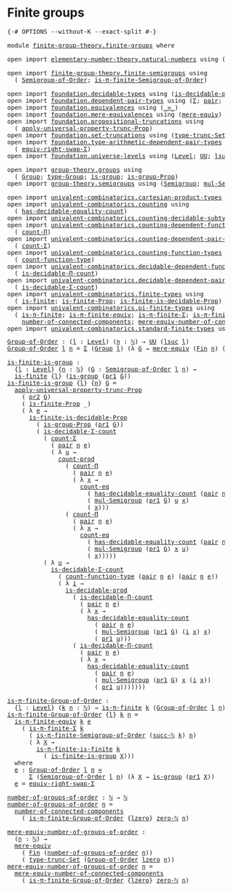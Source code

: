 # Finite groups

<pre class="Agda"><a id="26" class="Symbol">{-#</a> <a id="30" class="Keyword">OPTIONS</a> <a id="38" class="Pragma">--without-K</a> <a id="50" class="Pragma">--exact-split</a> <a id="64" class="Symbol">#-}</a>

<a id="69" class="Keyword">module</a> <a id="76" href="finite-group-theory.finite-groups.html" class="Module">finite-group-theory.finite-groups</a> <a id="110" class="Keyword">where</a>

<a id="117" class="Keyword">open</a> <a id="122" class="Keyword">import</a> <a id="129" href="elementary-number-theory.natural-numbers.html" class="Module">elementary-number-theory.natural-numbers</a> <a id="170" class="Keyword">using</a> <a id="176" class="Symbol">(</a><a id="177" href="elementary-number-theory.natural-numbers.html#1444" class="Datatype">ℕ</a><a id="178" class="Symbol">;</a> <a id="180" href="elementary-number-theory.natural-numbers.html#1478" class="InductiveConstructor">succ-ℕ</a><a id="186" class="Symbol">;</a> <a id="188" href="elementary-number-theory.natural-numbers.html#1465" class="InductiveConstructor">zero-ℕ</a><a id="194" class="Symbol">)</a>

<a id="197" class="Keyword">open</a> <a id="202" class="Keyword">import</a> <a id="209" href="finite-group-theory.finite-semigroups.html" class="Module">finite-group-theory.finite-semigroups</a> <a id="247" class="Keyword">using</a>
  <a id="255" class="Symbol">(</a> <a id="257" href="finite-group-theory.finite-semigroups.html#2206" class="Function">Semigroup-of-Order</a><a id="275" class="Symbol">;</a> <a id="277" href="finite-group-theory.finite-semigroups.html#3287" class="Function">is-π-finite-Semigroup-of-Order</a><a id="307" class="Symbol">)</a>

<a id="310" class="Keyword">open</a> <a id="315" class="Keyword">import</a> <a id="322" href="foundation.decidable-types.html" class="Module">foundation.decidable-types</a> <a id="349" class="Keyword">using</a> <a id="355" class="Symbol">(</a><a id="356" href="foundation.decidable-types.html#3737" class="Function">is-decidable-prod</a><a id="373" class="Symbol">)</a>
<a id="375" class="Keyword">open</a> <a id="380" class="Keyword">import</a> <a id="387" href="foundation.dependent-pair-types.html" class="Module">foundation.dependent-pair-types</a> <a id="419" class="Keyword">using</a> <a id="425" class="Symbol">(</a><a id="426" href="foundation-core.dependent-pair-types.html#502" class="Record">Σ</a><a id="427" class="Symbol">;</a> <a id="429" href="foundation-core.dependent-pair-types.html#575" class="InductiveConstructor">pair</a><a id="433" class="Symbol">;</a> <a id="435" href="foundation-core.dependent-pair-types.html#592" class="Field">pr1</a><a id="438" class="Symbol">;</a> <a id="440" href="foundation-core.dependent-pair-types.html#604" class="Field">pr2</a><a id="443" class="Symbol">)</a>
<a id="445" class="Keyword">open</a> <a id="450" class="Keyword">import</a> <a id="457" href="foundation.equivalences.html" class="Module">foundation.equivalences</a> <a id="481" class="Keyword">using</a> <a id="487" class="Symbol">(</a><a id="488" href="foundation-core.equivalences.html#1607" class="Function Operator">_≃_</a><a id="491" class="Symbol">)</a>
<a id="493" class="Keyword">open</a> <a id="498" class="Keyword">import</a> <a id="505" href="foundation.mere-equivalences.html" class="Module">foundation.mere-equivalences</a> <a id="534" class="Keyword">using</a> <a id="540" class="Symbol">(</a><a id="541" href="foundation.mere-equivalences.html#1406" class="Function">mere-equiv</a><a id="551" class="Symbol">)</a>
<a id="553" class="Keyword">open</a> <a id="558" class="Keyword">import</a> <a id="565" href="foundation.propositional-truncations.html" class="Module">foundation.propositional-truncations</a> <a id="602" class="Keyword">using</a>
  <a id="610" class="Symbol">(</a> <a id="612" href="foundation.propositional-truncations.html#5581" class="Function">apply-universal-property-trunc-Prop</a><a id="647" class="Symbol">)</a>
<a id="649" class="Keyword">open</a> <a id="654" class="Keyword">import</a> <a id="661" href="foundation.set-truncations.html" class="Module">foundation.set-truncations</a> <a id="688" class="Keyword">using</a> <a id="694" class="Symbol">(</a><a id="695" href="foundation.set-truncations.html#3386" class="Postulate">type-trunc-Set</a><a id="709" class="Symbol">)</a>
<a id="711" class="Keyword">open</a> <a id="716" class="Keyword">import</a> <a id="723" href="foundation.type-arithmetic-dependent-pair-types.html" class="Module">foundation.type-arithmetic-dependent-pair-types</a> <a id="771" class="Keyword">using</a>
  <a id="779" class="Symbol">(</a> <a id="781" href="foundation-core.type-arithmetic-dependent-pair-types.html#11499" class="Function">equiv-right-swap-Σ</a><a id="799" class="Symbol">)</a>
<a id="801" class="Keyword">open</a> <a id="806" class="Keyword">import</a> <a id="813" href="foundation.universe-levels.html" class="Module">foundation.universe-levels</a> <a id="840" class="Keyword">using</a> <a id="846" class="Symbol">(</a><a id="847" href="Agda.Primitive.html#597" class="Postulate">Level</a><a id="852" class="Symbol">;</a> <a id="854" href="foundation-core.universe-levels.html#222" class="Primitive">UU</a><a id="856" class="Symbol">;</a> <a id="858" href="Agda.Primitive.html#780" class="Primitive">lsuc</a><a id="862" class="Symbol">;</a> <a id="864" href="Agda.Primitive.html#764" class="Primitive">lzero</a><a id="869" class="Symbol">)</a>

<a id="872" class="Keyword">open</a> <a id="877" class="Keyword">import</a> <a id="884" href="group-theory.groups.html" class="Module">group-theory.groups</a> <a id="904" class="Keyword">using</a>
  <a id="912" class="Symbol">(</a> <a id="914" href="group-theory.groups.html#1961" class="Function">Group</a><a id="919" class="Symbol">;</a> <a id="921" href="group-theory.groups.html#2204" class="Function">type-Group</a><a id="931" class="Symbol">;</a> <a id="933" href="group-theory.groups.html#1829" class="Function">is-group</a><a id="941" class="Symbol">;</a> <a id="943" href="group-theory.groups.html#7602" class="Function">is-group-Prop</a><a id="956" class="Symbol">)</a>
<a id="958" class="Keyword">open</a> <a id="963" class="Keyword">import</a> <a id="970" href="group-theory.semigroups.html" class="Module">group-theory.semigroups</a> <a id="994" class="Keyword">using</a> <a id="1000" class="Symbol">(</a><a id="1001" href="group-theory.semigroups.html#737" class="Function">Semigroup</a><a id="1010" class="Symbol">;</a> <a id="1012" href="group-theory.semigroups.html#1207" class="Function">mul-Semigroup</a><a id="1025" class="Symbol">)</a>

<a id="1028" class="Keyword">open</a> <a id="1033" class="Keyword">import</a> <a id="1040" href="univalent-combinatorics.cartesian-product-types.html" class="Module">univalent-combinatorics.cartesian-product-types</a> <a id="1088" class="Keyword">using</a> <a id="1094" class="Symbol">(</a><a id="1095" href="univalent-combinatorics.cartesian-product-types.html#3165" class="Function">count-prod</a><a id="1105" class="Symbol">)</a>
<a id="1107" class="Keyword">open</a> <a id="1112" class="Keyword">import</a> <a id="1119" href="univalent-combinatorics.counting.html" class="Module">univalent-combinatorics.counting</a> <a id="1152" class="Keyword">using</a>
  <a id="1160" class="Symbol">(</a> <a id="1162" href="univalent-combinatorics.counting.html#5721" class="Function">has-decidable-equality-count</a><a id="1190" class="Symbol">)</a>
<a id="1192" class="Keyword">open</a> <a id="1197" class="Keyword">import</a> <a id="1204" href="univalent-combinatorics.counting-decidable-subtypes.html" class="Module">univalent-combinatorics.counting-decidable-subtypes</a> <a id="1256" class="Keyword">using</a> <a id="1262" class="Symbol">(</a><a id="1263" href="univalent-combinatorics.counting-decidable-subtypes.html#3466" class="Function">count-eq</a><a id="1271" class="Symbol">)</a>
<a id="1273" class="Keyword">open</a> <a id="1278" class="Keyword">import</a> <a id="1285" href="univalent-combinatorics.counting-dependent-function-types.html" class="Module">univalent-combinatorics.counting-dependent-function-types</a> <a id="1343" class="Keyword">using</a>
  <a id="1351" class="Symbol">(</a> <a id="1353" href="univalent-combinatorics.counting-dependent-function-types.html#1771" class="Function">count-Π</a><a id="1360" class="Symbol">)</a>
<a id="1362" class="Keyword">open</a> <a id="1367" class="Keyword">import</a> <a id="1374" href="univalent-combinatorics.counting-dependent-pair-types.html" class="Module">univalent-combinatorics.counting-dependent-pair-types</a> <a id="1428" class="Keyword">using</a>
  <a id="1436" class="Symbol">(</a> <a id="1438" href="univalent-combinatorics.counting-dependent-pair-types.html#3966" class="Function">count-Σ</a><a id="1445" class="Symbol">)</a>
<a id="1447" class="Keyword">open</a> <a id="1452" class="Keyword">import</a> <a id="1459" href="univalent-combinatorics.counting-function-types.html" class="Module">univalent-combinatorics.counting-function-types</a> <a id="1507" class="Keyword">using</a>
  <a id="1515" class="Symbol">(</a> <a id="1517" href="univalent-combinatorics.counting-function-types.html#389" class="Function">count-function-type</a><a id="1536" class="Symbol">)</a>
<a id="1538" class="Keyword">open</a> <a id="1543" class="Keyword">import</a> <a id="1550" href="univalent-combinatorics.decidable-dependent-function-types.html" class="Module">univalent-combinatorics.decidable-dependent-function-types</a> <a id="1609" class="Keyword">using</a>
  <a id="1617" class="Symbol">(</a> <a id="1619" href="univalent-combinatorics.decidable-dependent-function-types.html#1792" class="Function">is-decidable-Π-count</a><a id="1639" class="Symbol">)</a>
<a id="1641" class="Keyword">open</a> <a id="1646" class="Keyword">import</a> <a id="1653" href="univalent-combinatorics.decidable-dependent-pair-types.html" class="Module">univalent-combinatorics.decidable-dependent-pair-types</a> <a id="1708" class="Keyword">using</a>
  <a id="1716" class="Symbol">(</a> <a id="1718" href="univalent-combinatorics.decidable-dependent-pair-types.html#1952" class="Function">is-decidable-Σ-count</a><a id="1738" class="Symbol">)</a>
<a id="1740" class="Keyword">open</a> <a id="1745" class="Keyword">import</a> <a id="1752" href="univalent-combinatorics.finite-types.html" class="Module">univalent-combinatorics.finite-types</a> <a id="1789" class="Keyword">using</a>
  <a id="1797" class="Symbol">(</a> <a id="1799" href="univalent-combinatorics.finite-types.html#3664" class="Function">is-finite</a><a id="1808" class="Symbol">;</a> <a id="1810" href="univalent-combinatorics.finite-types.html#3573" class="Function">is-finite-Prop</a><a id="1824" class="Symbol">;</a> <a id="1826" href="univalent-combinatorics.finite-types.html#8470" class="Function">is-finite-is-decidable-Prop</a><a id="1853" class="Symbol">)</a>
<a id="1855" class="Keyword">open</a> <a id="1860" class="Keyword">import</a> <a id="1867" href="univalent-combinatorics.pi-finite-types.html" class="Module">univalent-combinatorics.pi-finite-types</a> <a id="1907" class="Keyword">using</a>
  <a id="1915" class="Symbol">(</a> <a id="1917" href="univalent-combinatorics.pi-finite-types.html#8675" class="Function">is-π-finite</a><a id="1928" class="Symbol">;</a> <a id="1930" href="univalent-combinatorics.pi-finite-types.html#10881" class="Function">is-π-finite-equiv</a><a id="1947" class="Symbol">;</a> <a id="1949" href="univalent-combinatorics.pi-finite-types.html#34734" class="Function">is-π-finite-Σ</a><a id="1962" class="Symbol">;</a> <a id="1964" href="univalent-combinatorics.pi-finite-types.html#14674" class="Function">is-π-finite-is-finite</a><a id="1985" class="Symbol">;</a>
    <a id="1991" href="univalent-combinatorics.pi-finite-types.html#7953" class="Function">number-of-connected-components</a><a id="2021" class="Symbol">;</a> <a id="2023" href="univalent-combinatorics.pi-finite-types.html#8118" class="Function">mere-equiv-number-of-connected-components</a><a id="2064" class="Symbol">)</a>
<a id="2066" class="Keyword">open</a> <a id="2071" class="Keyword">import</a> <a id="2078" href="univalent-combinatorics.standard-finite-types.html" class="Module">univalent-combinatorics.standard-finite-types</a> <a id="2124" class="Keyword">using</a> <a id="2130" class="Symbol">(</a><a id="2131" href="univalent-combinatorics.standard-finite-types.html#2085" class="Function">Fin</a><a id="2134" class="Symbol">)</a>
</pre>
<pre class="Agda"><a id="Group-of-Order"></a><a id="2149" href="finite-group-theory.finite-groups.html#2149" class="Function">Group-of-Order</a> <a id="2164" class="Symbol">:</a> <a id="2166" class="Symbol">(</a><a id="2167" href="finite-group-theory.finite-groups.html#2167" class="Bound">l</a> <a id="2169" class="Symbol">:</a> <a id="2171" href="Agda.Primitive.html#597" class="Postulate">Level</a><a id="2176" class="Symbol">)</a> <a id="2178" class="Symbol">(</a><a id="2179" href="finite-group-theory.finite-groups.html#2179" class="Bound">n</a> <a id="2181" class="Symbol">:</a> <a id="2183" href="elementary-number-theory.natural-numbers.html#1444" class="Datatype">ℕ</a><a id="2184" class="Symbol">)</a> <a id="2186" class="Symbol">→</a> <a id="2188" href="foundation-core.universe-levels.html#222" class="Primitive">UU</a> <a id="2191" class="Symbol">(</a><a id="2192" href="Agda.Primitive.html#780" class="Primitive">lsuc</a> <a id="2197" href="finite-group-theory.finite-groups.html#2167" class="Bound">l</a><a id="2198" class="Symbol">)</a>
<a id="2200" href="finite-group-theory.finite-groups.html#2149" class="Function">Group-of-Order</a> <a id="2215" href="finite-group-theory.finite-groups.html#2215" class="Bound">l</a> <a id="2217" href="finite-group-theory.finite-groups.html#2217" class="Bound">n</a> <a id="2219" class="Symbol">=</a> <a id="2221" href="foundation-core.dependent-pair-types.html#502" class="Record">Σ</a> <a id="2223" class="Symbol">(</a><a id="2224" href="group-theory.groups.html#1961" class="Function">Group</a> <a id="2230" href="finite-group-theory.finite-groups.html#2215" class="Bound">l</a><a id="2231" class="Symbol">)</a> <a id="2233" class="Symbol">(λ</a> <a id="2236" href="finite-group-theory.finite-groups.html#2236" class="Bound">G</a> <a id="2238" class="Symbol">→</a> <a id="2240" href="foundation.mere-equivalences.html#1406" class="Function">mere-equiv</a> <a id="2251" class="Symbol">(</a><a id="2252" href="univalent-combinatorics.standard-finite-types.html#2085" class="Function">Fin</a> <a id="2256" href="finite-group-theory.finite-groups.html#2217" class="Bound">n</a><a id="2257" class="Symbol">)</a> <a id="2259" class="Symbol">(</a><a id="2260" href="group-theory.groups.html#2204" class="Function">type-Group</a> <a id="2271" href="finite-group-theory.finite-groups.html#2236" class="Bound">G</a><a id="2272" class="Symbol">))</a>

<a id="is-finite-is-group"></a><a id="2276" href="finite-group-theory.finite-groups.html#2276" class="Function">is-finite-is-group</a> <a id="2295" class="Symbol">:</a>
  <a id="2299" class="Symbol">{</a><a id="2300" href="finite-group-theory.finite-groups.html#2300" class="Bound">l</a> <a id="2302" class="Symbol">:</a> <a id="2304" href="Agda.Primitive.html#597" class="Postulate">Level</a><a id="2309" class="Symbol">}</a> <a id="2311" class="Symbol">{</a><a id="2312" href="finite-group-theory.finite-groups.html#2312" class="Bound">n</a> <a id="2314" class="Symbol">:</a> <a id="2316" href="elementary-number-theory.natural-numbers.html#1444" class="Datatype">ℕ</a><a id="2317" class="Symbol">}</a> <a id="2319" class="Symbol">(</a><a id="2320" href="finite-group-theory.finite-groups.html#2320" class="Bound">G</a> <a id="2322" class="Symbol">:</a> <a id="2324" href="finite-group-theory.finite-semigroups.html#2206" class="Function">Semigroup-of-Order</a> <a id="2343" href="finite-group-theory.finite-groups.html#2300" class="Bound">l</a> <a id="2345" href="finite-group-theory.finite-groups.html#2312" class="Bound">n</a><a id="2346" class="Symbol">)</a> <a id="2348" class="Symbol">→</a>
  <a id="2352" href="univalent-combinatorics.finite-types.html#3664" class="Function">is-finite</a> <a id="2362" class="Symbol">{</a><a id="2363" href="finite-group-theory.finite-groups.html#2300" class="Bound">l</a><a id="2364" class="Symbol">}</a> <a id="2366" class="Symbol">(</a><a id="2367" href="group-theory.groups.html#1829" class="Function">is-group</a> <a id="2376" class="Symbol">(</a><a id="2377" href="foundation-core.dependent-pair-types.html#592" class="Field">pr1</a> <a id="2381" href="finite-group-theory.finite-groups.html#2320" class="Bound">G</a><a id="2382" class="Symbol">))</a>
<a id="2385" href="finite-group-theory.finite-groups.html#2276" class="Function">is-finite-is-group</a> <a id="2404" class="Symbol">{</a><a id="2405" href="finite-group-theory.finite-groups.html#2405" class="Bound">l</a><a id="2406" class="Symbol">}</a> <a id="2408" class="Symbol">{</a><a id="2409" href="finite-group-theory.finite-groups.html#2409" class="Bound">n</a><a id="2410" class="Symbol">}</a> <a id="2412" href="finite-group-theory.finite-groups.html#2412" class="Bound">G</a> <a id="2414" class="Symbol">=</a>
  <a id="2418" href="foundation.propositional-truncations.html#5581" class="Function">apply-universal-property-trunc-Prop</a>
    <a id="2458" class="Symbol">(</a> <a id="2460" href="foundation-core.dependent-pair-types.html#604" class="Field">pr2</a> <a id="2464" href="finite-group-theory.finite-groups.html#2412" class="Bound">G</a><a id="2465" class="Symbol">)</a>
    <a id="2471" class="Symbol">(</a> <a id="2473" href="univalent-combinatorics.finite-types.html#3573" class="Function">is-finite-Prop</a> <a id="2488" class="Symbol">_)</a>
    <a id="2495" class="Symbol">(</a> <a id="2497" class="Symbol">λ</a> <a id="2499" href="finite-group-theory.finite-groups.html#2499" class="Bound">e</a> <a id="2501" class="Symbol">→</a>
      <a id="2509" href="univalent-combinatorics.finite-types.html#8470" class="Function">is-finite-is-decidable-Prop</a>
        <a id="2545" class="Symbol">(</a> <a id="2547" href="group-theory.groups.html#7602" class="Function">is-group-Prop</a> <a id="2561" class="Symbol">(</a><a id="2562" href="foundation-core.dependent-pair-types.html#592" class="Field">pr1</a> <a id="2566" href="finite-group-theory.finite-groups.html#2412" class="Bound">G</a><a id="2567" class="Symbol">))</a>
        <a id="2578" class="Symbol">(</a> <a id="2580" href="univalent-combinatorics.decidable-dependent-pair-types.html#1952" class="Function">is-decidable-Σ-count</a>
          <a id="2611" class="Symbol">(</a> <a id="2613" href="univalent-combinatorics.counting-dependent-pair-types.html#3966" class="Function">count-Σ</a>
            <a id="2633" class="Symbol">(</a> <a id="2635" href="foundation-core.dependent-pair-types.html#575" class="InductiveConstructor">pair</a> <a id="2640" href="finite-group-theory.finite-groups.html#2409" class="Bound">n</a> <a id="2642" href="finite-group-theory.finite-groups.html#2499" class="Bound">e</a><a id="2643" class="Symbol">)</a>
            <a id="2657" class="Symbol">(</a> <a id="2659" class="Symbol">λ</a> <a id="2661" href="finite-group-theory.finite-groups.html#2661" class="Bound">u</a> <a id="2663" class="Symbol">→</a>
              <a id="2679" href="univalent-combinatorics.cartesian-product-types.html#3165" class="Function">count-prod</a>
                <a id="2706" class="Symbol">(</a> <a id="2708" href="univalent-combinatorics.counting-dependent-function-types.html#1771" class="Function">count-Π</a>
                  <a id="2734" class="Symbol">(</a> <a id="2736" href="foundation-core.dependent-pair-types.html#575" class="InductiveConstructor">pair</a> <a id="2741" href="finite-group-theory.finite-groups.html#2409" class="Bound">n</a> <a id="2743" href="finite-group-theory.finite-groups.html#2499" class="Bound">e</a><a id="2744" class="Symbol">)</a>
                  <a id="2764" class="Symbol">(</a> <a id="2766" class="Symbol">λ</a> <a id="2768" href="finite-group-theory.finite-groups.html#2768" class="Bound">x</a> <a id="2770" class="Symbol">→</a>
                    <a id="2792" href="univalent-combinatorics.counting-decidable-subtypes.html#3466" class="Function">count-eq</a>
                      <a id="2823" class="Symbol">(</a> <a id="2825" href="univalent-combinatorics.counting.html#5721" class="Function">has-decidable-equality-count</a> <a id="2854" class="Symbol">(</a><a id="2855" href="foundation-core.dependent-pair-types.html#575" class="InductiveConstructor">pair</a> <a id="2860" href="finite-group-theory.finite-groups.html#2409" class="Bound">n</a> <a id="2862" href="finite-group-theory.finite-groups.html#2499" class="Bound">e</a><a id="2863" class="Symbol">))</a>
                      <a id="2888" class="Symbol">(</a> <a id="2890" href="group-theory.semigroups.html#1207" class="Function">mul-Semigroup</a> <a id="2904" class="Symbol">(</a><a id="2905" href="foundation-core.dependent-pair-types.html#592" class="Field">pr1</a> <a id="2909" href="finite-group-theory.finite-groups.html#2412" class="Bound">G</a><a id="2910" class="Symbol">)</a> <a id="2912" href="finite-group-theory.finite-groups.html#2661" class="Bound">u</a> <a id="2914" href="finite-group-theory.finite-groups.html#2768" class="Bound">x</a><a id="2915" class="Symbol">)</a>
                      <a id="2939" class="Symbol">(</a> <a id="2941" href="finite-group-theory.finite-groups.html#2768" class="Bound">x</a><a id="2942" class="Symbol">)))</a>
                <a id="2962" class="Symbol">(</a> <a id="2964" href="univalent-combinatorics.counting-dependent-function-types.html#1771" class="Function">count-Π</a>
                  <a id="2990" class="Symbol">(</a> <a id="2992" href="foundation-core.dependent-pair-types.html#575" class="InductiveConstructor">pair</a> <a id="2997" href="finite-group-theory.finite-groups.html#2409" class="Bound">n</a> <a id="2999" href="finite-group-theory.finite-groups.html#2499" class="Bound">e</a><a id="3000" class="Symbol">)</a>
                  <a id="3020" class="Symbol">(</a> <a id="3022" class="Symbol">λ</a> <a id="3024" href="finite-group-theory.finite-groups.html#3024" class="Bound">x</a> <a id="3026" class="Symbol">→</a>
                    <a id="3048" href="univalent-combinatorics.counting-decidable-subtypes.html#3466" class="Function">count-eq</a>
                      <a id="3079" class="Symbol">(</a> <a id="3081" href="univalent-combinatorics.counting.html#5721" class="Function">has-decidable-equality-count</a> <a id="3110" class="Symbol">(</a><a id="3111" href="foundation-core.dependent-pair-types.html#575" class="InductiveConstructor">pair</a> <a id="3116" href="finite-group-theory.finite-groups.html#2409" class="Bound">n</a> <a id="3118" href="finite-group-theory.finite-groups.html#2499" class="Bound">e</a><a id="3119" class="Symbol">))</a>
                      <a id="3144" class="Symbol">(</a> <a id="3146" href="group-theory.semigroups.html#1207" class="Function">mul-Semigroup</a> <a id="3160" class="Symbol">(</a><a id="3161" href="foundation-core.dependent-pair-types.html#592" class="Field">pr1</a> <a id="3165" href="finite-group-theory.finite-groups.html#2412" class="Bound">G</a><a id="3166" class="Symbol">)</a> <a id="3168" href="finite-group-theory.finite-groups.html#3024" class="Bound">x</a> <a id="3170" href="finite-group-theory.finite-groups.html#2661" class="Bound">u</a><a id="3171" class="Symbol">)</a>
                      <a id="3195" class="Symbol">(</a> <a id="3197" href="finite-group-theory.finite-groups.html#3024" class="Bound">x</a><a id="3198" class="Symbol">)))))</a>
          <a id="3214" class="Symbol">(</a> <a id="3216" class="Symbol">λ</a> <a id="3218" href="finite-group-theory.finite-groups.html#3218" class="Bound">u</a> <a id="3220" class="Symbol">→</a>
            <a id="3234" href="univalent-combinatorics.decidable-dependent-pair-types.html#1952" class="Function">is-decidable-Σ-count</a>
              <a id="3269" class="Symbol">(</a> <a id="3271" href="univalent-combinatorics.counting-function-types.html#389" class="Function">count-function-type</a> <a id="3291" class="Symbol">(</a><a id="3292" href="foundation-core.dependent-pair-types.html#575" class="InductiveConstructor">pair</a> <a id="3297" href="finite-group-theory.finite-groups.html#2409" class="Bound">n</a> <a id="3299" href="finite-group-theory.finite-groups.html#2499" class="Bound">e</a><a id="3300" class="Symbol">)</a> <a id="3302" class="Symbol">(</a><a id="3303" href="foundation-core.dependent-pair-types.html#575" class="InductiveConstructor">pair</a> <a id="3308" href="finite-group-theory.finite-groups.html#2409" class="Bound">n</a> <a id="3310" href="finite-group-theory.finite-groups.html#2499" class="Bound">e</a><a id="3311" class="Symbol">))</a>
              <a id="3328" class="Symbol">(</a> <a id="3330" class="Symbol">λ</a> <a id="3332" href="finite-group-theory.finite-groups.html#3332" class="Bound">i</a> <a id="3334" class="Symbol">→</a>
                <a id="3352" href="foundation.decidable-types.html#3737" class="Function">is-decidable-prod</a>
                  <a id="3388" class="Symbol">(</a> <a id="3390" href="univalent-combinatorics.decidable-dependent-function-types.html#1792" class="Function">is-decidable-Π-count</a>
                    <a id="3431" class="Symbol">(</a> <a id="3433" href="foundation-core.dependent-pair-types.html#575" class="InductiveConstructor">pair</a> <a id="3438" href="finite-group-theory.finite-groups.html#2409" class="Bound">n</a> <a id="3440" href="finite-group-theory.finite-groups.html#2499" class="Bound">e</a><a id="3441" class="Symbol">)</a>
                    <a id="3463" class="Symbol">(</a> <a id="3465" class="Symbol">λ</a> <a id="3467" href="finite-group-theory.finite-groups.html#3467" class="Bound">x</a> <a id="3469" class="Symbol">→</a>
                      <a id="3493" href="univalent-combinatorics.counting.html#5721" class="Function">has-decidable-equality-count</a>
                        <a id="3546" class="Symbol">(</a> <a id="3548" href="foundation-core.dependent-pair-types.html#575" class="InductiveConstructor">pair</a> <a id="3553" href="finite-group-theory.finite-groups.html#2409" class="Bound">n</a> <a id="3555" href="finite-group-theory.finite-groups.html#2499" class="Bound">e</a><a id="3556" class="Symbol">)</a>
                        <a id="3582" class="Symbol">(</a> <a id="3584" href="group-theory.semigroups.html#1207" class="Function">mul-Semigroup</a> <a id="3598" class="Symbol">(</a><a id="3599" href="foundation-core.dependent-pair-types.html#592" class="Field">pr1</a> <a id="3603" href="finite-group-theory.finite-groups.html#2412" class="Bound">G</a><a id="3604" class="Symbol">)</a> <a id="3606" class="Symbol">(</a><a id="3607" href="finite-group-theory.finite-groups.html#3332" class="Bound">i</a> <a id="3609" href="finite-group-theory.finite-groups.html#3467" class="Bound">x</a><a id="3610" class="Symbol">)</a> <a id="3612" href="finite-group-theory.finite-groups.html#3467" class="Bound">x</a><a id="3613" class="Symbol">)</a>
                        <a id="3639" class="Symbol">(</a> <a id="3641" href="foundation-core.dependent-pair-types.html#592" class="Field">pr1</a> <a id="3645" href="finite-group-theory.finite-groups.html#3218" class="Bound">u</a><a id="3646" class="Symbol">)))</a>
                  <a id="3668" class="Symbol">(</a> <a id="3670" href="univalent-combinatorics.decidable-dependent-function-types.html#1792" class="Function">is-decidable-Π-count</a>
                    <a id="3711" class="Symbol">(</a> <a id="3713" href="foundation-core.dependent-pair-types.html#575" class="InductiveConstructor">pair</a> <a id="3718" href="finite-group-theory.finite-groups.html#2409" class="Bound">n</a> <a id="3720" href="finite-group-theory.finite-groups.html#2499" class="Bound">e</a><a id="3721" class="Symbol">)</a>
                    <a id="3743" class="Symbol">(</a> <a id="3745" class="Symbol">λ</a> <a id="3747" href="finite-group-theory.finite-groups.html#3747" class="Bound">x</a> <a id="3749" class="Symbol">→</a>
                      <a id="3773" href="univalent-combinatorics.counting.html#5721" class="Function">has-decidable-equality-count</a>
                        <a id="3826" class="Symbol">(</a> <a id="3828" href="foundation-core.dependent-pair-types.html#575" class="InductiveConstructor">pair</a> <a id="3833" href="finite-group-theory.finite-groups.html#2409" class="Bound">n</a> <a id="3835" href="finite-group-theory.finite-groups.html#2499" class="Bound">e</a><a id="3836" class="Symbol">)</a>
                        <a id="3862" class="Symbol">(</a> <a id="3864" href="group-theory.semigroups.html#1207" class="Function">mul-Semigroup</a> <a id="3878" class="Symbol">(</a><a id="3879" href="foundation-core.dependent-pair-types.html#592" class="Field">pr1</a> <a id="3883" href="finite-group-theory.finite-groups.html#2412" class="Bound">G</a><a id="3884" class="Symbol">)</a> <a id="3886" href="finite-group-theory.finite-groups.html#3747" class="Bound">x</a> <a id="3888" class="Symbol">(</a><a id="3889" href="finite-group-theory.finite-groups.html#3332" class="Bound">i</a> <a id="3891" href="finite-group-theory.finite-groups.html#3747" class="Bound">x</a><a id="3892" class="Symbol">))</a>
                        <a id="3919" class="Symbol">(</a> <a id="3921" href="foundation-core.dependent-pair-types.html#592" class="Field">pr1</a> <a id="3925" href="finite-group-theory.finite-groups.html#3218" class="Bound">u</a><a id="3926" class="Symbol">)))))))</a>

<a id="is-π-finite-Group-of-Order"></a><a id="3935" href="finite-group-theory.finite-groups.html#3935" class="Function">is-π-finite-Group-of-Order</a> <a id="3962" class="Symbol">:</a>
  <a id="3966" class="Symbol">{</a><a id="3967" href="finite-group-theory.finite-groups.html#3967" class="Bound">l</a> <a id="3969" class="Symbol">:</a> <a id="3971" href="Agda.Primitive.html#597" class="Postulate">Level</a><a id="3976" class="Symbol">}</a> <a id="3978" class="Symbol">(</a><a id="3979" href="finite-group-theory.finite-groups.html#3979" class="Bound">k</a> <a id="3981" href="finite-group-theory.finite-groups.html#3981" class="Bound">n</a> <a id="3983" class="Symbol">:</a> <a id="3985" href="elementary-number-theory.natural-numbers.html#1444" class="Datatype">ℕ</a><a id="3986" class="Symbol">)</a> <a id="3988" class="Symbol">→</a> <a id="3990" href="univalent-combinatorics.pi-finite-types.html#8675" class="Function">is-π-finite</a> <a id="4002" href="finite-group-theory.finite-groups.html#3979" class="Bound">k</a> <a id="4004" class="Symbol">(</a><a id="4005" href="finite-group-theory.finite-groups.html#2149" class="Function">Group-of-Order</a> <a id="4020" href="finite-group-theory.finite-groups.html#3967" class="Bound">l</a> <a id="4022" href="finite-group-theory.finite-groups.html#3981" class="Bound">n</a><a id="4023" class="Symbol">)</a>
<a id="4025" href="finite-group-theory.finite-groups.html#3935" class="Function">is-π-finite-Group-of-Order</a> <a id="4052" class="Symbol">{</a><a id="4053" href="finite-group-theory.finite-groups.html#4053" class="Bound">l</a><a id="4054" class="Symbol">}</a> <a id="4056" href="finite-group-theory.finite-groups.html#4056" class="Bound">k</a> <a id="4058" href="finite-group-theory.finite-groups.html#4058" class="Bound">n</a> <a id="4060" class="Symbol">=</a>
  <a id="4064" href="univalent-combinatorics.pi-finite-types.html#10881" class="Function">is-π-finite-equiv</a> <a id="4082" href="finite-group-theory.finite-groups.html#4056" class="Bound">k</a> <a id="4084" href="finite-group-theory.finite-groups.html#4253" class="Function">e</a>
    <a id="4090" class="Symbol">(</a> <a id="4092" href="univalent-combinatorics.pi-finite-types.html#34734" class="Function">is-π-finite-Σ</a> <a id="4106" href="finite-group-theory.finite-groups.html#4056" class="Bound">k</a>
      <a id="4114" class="Symbol">(</a> <a id="4116" href="finite-group-theory.finite-semigroups.html#3287" class="Function">is-π-finite-Semigroup-of-Order</a> <a id="4147" class="Symbol">(</a><a id="4148" href="elementary-number-theory.natural-numbers.html#1478" class="InductiveConstructor">succ-ℕ</a> <a id="4155" href="finite-group-theory.finite-groups.html#4056" class="Bound">k</a><a id="4156" class="Symbol">)</a> <a id="4158" href="finite-group-theory.finite-groups.html#4058" class="Bound">n</a><a id="4159" class="Symbol">)</a>
      <a id="4167" class="Symbol">(</a> <a id="4169" class="Symbol">λ</a> <a id="4171" href="finite-group-theory.finite-groups.html#4171" class="Bound">X</a> <a id="4173" class="Symbol">→</a>
        <a id="4183" href="univalent-combinatorics.pi-finite-types.html#14674" class="Function">is-π-finite-is-finite</a> <a id="4205" href="finite-group-theory.finite-groups.html#4056" class="Bound">k</a>
          <a id="4217" class="Symbol">(</a> <a id="4219" href="finite-group-theory.finite-groups.html#2276" class="Function">is-finite-is-group</a> <a id="4238" href="finite-group-theory.finite-groups.html#4171" class="Bound">X</a><a id="4239" class="Symbol">)))</a>
  <a id="4245" class="Keyword">where</a>
  <a id="4253" href="finite-group-theory.finite-groups.html#4253" class="Function">e</a> <a id="4255" class="Symbol">:</a> <a id="4257" href="finite-group-theory.finite-groups.html#2149" class="Function">Group-of-Order</a> <a id="4272" href="finite-group-theory.finite-groups.html#4053" class="Bound">l</a> <a id="4274" href="finite-group-theory.finite-groups.html#4058" class="Bound">n</a> <a id="4276" href="foundation-core.equivalences.html#1607" class="Function Operator">≃</a>
      <a id="4284" href="foundation-core.dependent-pair-types.html#502" class="Record">Σ</a> <a id="4286" class="Symbol">(</a><a id="4287" href="finite-group-theory.finite-semigroups.html#2206" class="Function">Semigroup-of-Order</a> <a id="4306" href="finite-group-theory.finite-groups.html#4053" class="Bound">l</a> <a id="4308" href="finite-group-theory.finite-groups.html#4058" class="Bound">n</a><a id="4309" class="Symbol">)</a> <a id="4311" class="Symbol">(λ</a> <a id="4314" href="finite-group-theory.finite-groups.html#4314" class="Bound">X</a> <a id="4316" class="Symbol">→</a> <a id="4318" href="group-theory.groups.html#1829" class="Function">is-group</a> <a id="4327" class="Symbol">(</a><a id="4328" href="foundation-core.dependent-pair-types.html#592" class="Field">pr1</a> <a id="4332" href="finite-group-theory.finite-groups.html#4314" class="Bound">X</a><a id="4333" class="Symbol">))</a>
  <a id="4338" href="finite-group-theory.finite-groups.html#4253" class="Function">e</a> <a id="4340" class="Symbol">=</a> <a id="4342" href="foundation-core.type-arithmetic-dependent-pair-types.html#11499" class="Function">equiv-right-swap-Σ</a>

<a id="number-of-groups-of-order"></a><a id="4362" href="finite-group-theory.finite-groups.html#4362" class="Function">number-of-groups-of-order</a> <a id="4388" class="Symbol">:</a> <a id="4390" href="elementary-number-theory.natural-numbers.html#1444" class="Datatype">ℕ</a> <a id="4392" class="Symbol">→</a> <a id="4394" href="elementary-number-theory.natural-numbers.html#1444" class="Datatype">ℕ</a>
<a id="4396" href="finite-group-theory.finite-groups.html#4362" class="Function">number-of-groups-of-order</a> <a id="4422" href="finite-group-theory.finite-groups.html#4422" class="Bound">n</a> <a id="4424" class="Symbol">=</a>
  <a id="4428" href="univalent-combinatorics.pi-finite-types.html#7953" class="Function">number-of-connected-components</a>
    <a id="4463" class="Symbol">(</a> <a id="4465" href="finite-group-theory.finite-groups.html#3935" class="Function">is-π-finite-Group-of-Order</a> <a id="4492" class="Symbol">{</a><a id="4493" href="Agda.Primitive.html#764" class="Primitive">lzero</a><a id="4498" class="Symbol">}</a> <a id="4500" href="elementary-number-theory.natural-numbers.html#1465" class="InductiveConstructor">zero-ℕ</a> <a id="4507" href="finite-group-theory.finite-groups.html#4422" class="Bound">n</a><a id="4508" class="Symbol">)</a>

<a id="mere-equiv-number-of-groups-of-order"></a><a id="4511" href="finite-group-theory.finite-groups.html#4511" class="Function">mere-equiv-number-of-groups-of-order</a> <a id="4548" class="Symbol">:</a>
  <a id="4552" class="Symbol">(</a><a id="4553" href="finite-group-theory.finite-groups.html#4553" class="Bound">n</a> <a id="4555" class="Symbol">:</a> <a id="4557" href="elementary-number-theory.natural-numbers.html#1444" class="Datatype">ℕ</a><a id="4558" class="Symbol">)</a> <a id="4560" class="Symbol">→</a>
  <a id="4564" href="foundation.mere-equivalences.html#1406" class="Function">mere-equiv</a>
    <a id="4579" class="Symbol">(</a> <a id="4581" href="univalent-combinatorics.standard-finite-types.html#2085" class="Function">Fin</a> <a id="4585" class="Symbol">(</a><a id="4586" href="finite-group-theory.finite-groups.html#4362" class="Function">number-of-groups-of-order</a> <a id="4612" href="finite-group-theory.finite-groups.html#4553" class="Bound">n</a><a id="4613" class="Symbol">))</a>
    <a id="4620" class="Symbol">(</a> <a id="4622" href="foundation.set-truncations.html#3386" class="Postulate">type-trunc-Set</a> <a id="4637" class="Symbol">(</a><a id="4638" href="finite-group-theory.finite-groups.html#2149" class="Function">Group-of-Order</a> <a id="4653" href="Agda.Primitive.html#764" class="Primitive">lzero</a> <a id="4659" href="finite-group-theory.finite-groups.html#4553" class="Bound">n</a><a id="4660" class="Symbol">))</a>
<a id="4663" href="finite-group-theory.finite-groups.html#4511" class="Function">mere-equiv-number-of-groups-of-order</a> <a id="4700" href="finite-group-theory.finite-groups.html#4700" class="Bound">n</a> <a id="4702" class="Symbol">=</a>
  <a id="4706" href="univalent-combinatorics.pi-finite-types.html#8118" class="Function">mere-equiv-number-of-connected-components</a>
    <a id="4752" class="Symbol">(</a> <a id="4754" href="finite-group-theory.finite-groups.html#3935" class="Function">is-π-finite-Group-of-Order</a> <a id="4781" class="Symbol">{</a><a id="4782" href="Agda.Primitive.html#764" class="Primitive">lzero</a><a id="4787" class="Symbol">}</a> <a id="4789" href="elementary-number-theory.natural-numbers.html#1465" class="InductiveConstructor">zero-ℕ</a> <a id="4796" href="finite-group-theory.finite-groups.html#4700" class="Bound">n</a><a id="4797" class="Symbol">)</a>
</pre>